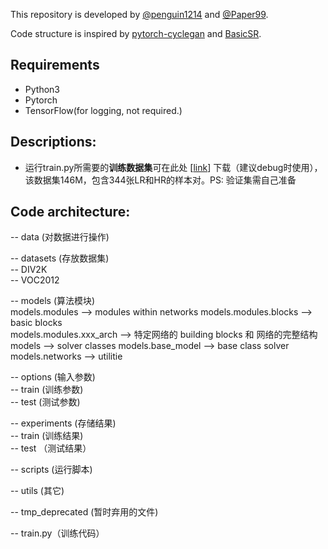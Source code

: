 This repository is developed by [@penguin1214](https://github.com/penguin1214) and [@Paper99](https://github.com/Paper99).

Code structure is inspired by [pytorch-cyclegan](https://github.com/junyanz/pytorch-CycleGAN-and-pix2pix) and [BasicSR](https://github.com/xinntao/BasicSR).

## Requirements
- Python3
- Pytorch
- TensorFlow(for logging, not required.)

## Descriptions:
- 运行train.py所需要的**训练数据集**可在此处 [[link](https://pan.baidu.com/s/1n_iPkVP9GYUcp7Flp_sWrA)] 下载（建议debug时使用），该数据集146M，包含344张LR和HR的样本对。PS: 验证集需自己准备

## Code architecture:
-- data (对数据进行操作)  

-- datasets (存放数据集)  
-- DIV2K  
-- VOC2012

-- models (算法模块)  
models.modules --> modules within networks
    models.modules.blocks --> basic blocks    
    models.modules.xxx_arch --> 特定网络的 building blocks 和 网络的完整结构
models --> solver classes
    models.base_model --> base class solver
    models.networks --> utilitie

-- options (输入参数)  
-- train (训练参数)  
-- test (测试参数)  

-- experiments (存储结果)  
-- train (训练结果)  
-- test （测试结果）

-- scripts (运行脚本)  

-- utils (其它)  

-- tmp_deprecated (暂时弃用的文件)  

-- train.py（训练代码）  

